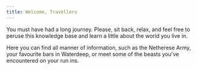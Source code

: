 ```yaml
---
title: Welcome, Travellers
---
```


You must have had a long journey. Please, sit back, relax, and feel free to peruse this knowledge base and learn a little about the world you live in. 

Here you can find all manner of information, such as the Netherese Army, your favourite bars in Waterdeep, or meet some of the beasts you've encountered on your run ins. 
